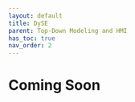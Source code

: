 ```yaml
---
layout: default
title: DySE
parent: Top-Down Modeling and HMI
has_toc: true
nav_order: 2
---
```


# Coming Soon